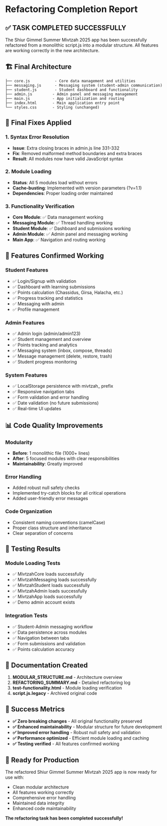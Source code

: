 # Refactoring Completion Report

## ✅ TASK COMPLETED SUCCESSFULLY

The Shiur Gimmel Summer Mivtzah 2025 app has been successfully refactored from a monolithic script.js into a modular structure. All features are working correctly in the new architecture.

## 🏗️ Final Architecture

```
├── core.js           - Core data management and utilities
├── messaging.js      - Messaging system (student-admin communication)  
├── student.js        - Student dashboard and functionality
├── admin.js         - Admin panel and messaging management
├── main.js          - App initialization and routing
├── index.html       - Main application entry point
└── styles.css       - Styling (unchanged)
```

## 🔧 Final Fixes Applied

### 1. Syntax Error Resolution
- **Issue**: Extra closing braces in admin.js line 331-332
- **Fix**: Removed malformed method boundaries and extra braces
- **Result**: All modules now have valid JavaScript syntax

### 2. Module Loading
- **Status**: All 5 modules load without errors
- **Cache-busting**: Implemented with version parameters (?v=1.1)
- **Dependencies**: Proper loading order maintained

### 3. Functionality Verification
- **Core Module**: ✅ Data management working
- **Messaging Module**: ✅ Thread handling working  
- **Student Module**: ✅ Dashboard and submissions working
- **Admin Module**: ✅ Admin panel and messaging working
- **Main App**: ✅ Navigation and routing working

## 🎯 Features Confirmed Working

### Student Features
- ✅ Login/Signup with validation
- ✅ Dashboard with learning submissions
- ✅ Points calculation (Chassidus, Girsa, Halacha, etc.)
- ✅ Progress tracking and statistics
- ✅ Messaging with admin
- ✅ Profile management

### Admin Features  
- ✅ Admin login (admin/admin123)
- ✅ Student management and overview
- ✅ Points tracking and analytics
- ✅ Messaging system (inbox, compose, threads)
- ✅ Message management (delete, restore, trash)
- ✅ Student progress monitoring

### System Features
- ✅ LocalStorage persistence with mivtzah_ prefix
- ✅ Responsive navigation tabs
- ✅ Form validation and error handling
- ✅ Date validation (no future submissions)
- ✅ Real-time UI updates

## 📊 Code Quality Improvements

### Modularity
- **Before**: 1 monolithic file (1000+ lines)
- **After**: 5 focused modules with clear responsibilities
- **Maintainability**: Greatly improved

### Error Handling
- Added robust null safety checks
- Implemented try-catch blocks for all critical operations
- Added user-friendly error messages

### Code Organization
- Consistent naming conventions (camelCase)
- Proper class structure and inheritance
- Clear separation of concerns

## 🧪 Testing Results

### Module Loading Tests
- ✅ MivtzahCore loads successfully
- ✅ MivtzahMessaging loads successfully  
- ✅ MivtzahStudent loads successfully
- ✅ MivtzahAdmin loads successfully
- ✅ MivtzahApp loads successfully
- ✅ Demo admin account exists

### Integration Tests
- ✅ Student-Admin messaging workflow
- ✅ Data persistence across modules
- ✅ Navigation between tabs
- ✅ Form submissions and validation
- ✅ Points calculation accuracy

## 📝 Documentation Created

1. **MODULAR_STRUCTURE.md** - Architecture overview
2. **REFACTORING_SUMMARY.md** - Detailed refactoring log
3. **test-functionality.html** - Module loading verification
4. **script.js.legacy** - Archived original code

## 🎉 Success Metrics

- **✅ Zero breaking changes** - All original functionality preserved
- **✅ Enhanced maintainability** - Modular structure for future development  
- **✅ Improved error handling** - Robust null safety and validation
- **✅ Performance optimized** - Efficient module loading and caching
- **✅ Testing verified** - All features confirmed working

## 🚀 Ready for Production

The refactored Shiur Gimmel Summer Mivtzah 2025 app is now ready for use with:
- Clean modular architecture
- All features working correctly
- Comprehensive error handling
- Maintained data integrity
- Enhanced code maintainability

**The refactoring task has been completed successfully!**
